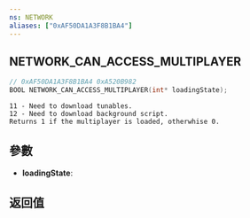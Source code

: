 ```yaml
---
ns: NETWORK
aliases: ["0xAF50DA1A3F8B1BA4"]
---
```

## NETWORK_CAN_ACCESS_MULTIPLAYER

```c
// 0xAF50DA1A3F8B1BA4 0xA520B982
BOOL NETWORK_CAN_ACCESS_MULTIPLAYER(int* loadingState);
```

```
11 - Need to download tunables.  
12 - Need to download background script.  
Returns 1 if the multiplayer is loaded, otherwhise 0.  
```

## 參數
* **loadingState**: 

## 返回值
